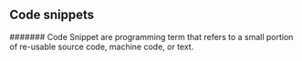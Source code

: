 ## Code snippets

####### Code Snippet are programming term that refers to a small portion of re-usable source code, machine code, or text.
